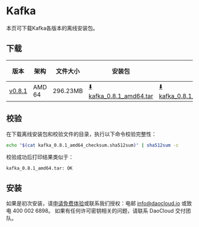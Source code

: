 # Kafka

本页可下载Kafka各版本的离线安装包。

## 下载

| 版本                                                         | 架构 | 文件大小 | 安装包                                                                                                                       |  校验文件 | 更新日期       |
|------------------------------------------------------------| ----- |-------- |---------------------------------------------------------------------------------------------------------------------------| ---------- |------------|
| [v0.8.1](../../../middleware/kafka/release-notes.md)          | AMD 64 | 296.23MB | [:arrow_down: kafka_0.8.1_amd64.tar](https://qiniu-download-public.daocloud.io/DaoCloud_Enterprise/kafka_0.8.1_amd64.tar) | [:arrow_down: kafka_0.8.1_amd64_checksum.sha512sum](https://qiniu-download-public.daocloud.io/DaoCloud_Enterprise/kafka_0.8.1_amd64_checksum.sha512sum) | 2023-10-10 |

## 校验

在下载离线安装包和校验文件的目录，执行以下命令校验完整性：

```sh
echo "$(cat kafka_0.8.1_amd64_checksum.sha512sum)" | sha512sum -c
```

校验成功后打印结果类似于：

```none
kafka_0.8.1_amd64.tar: OK
```

## 安装

如果是初次安装，请[申请免费体验](../../../dce/license0.md)或联系我们授权：电邮 info@daocloud.io 或致电 400 002 6898。
如果有任何许可密钥相关的问题，请联系 DaoCloud 交付团队。